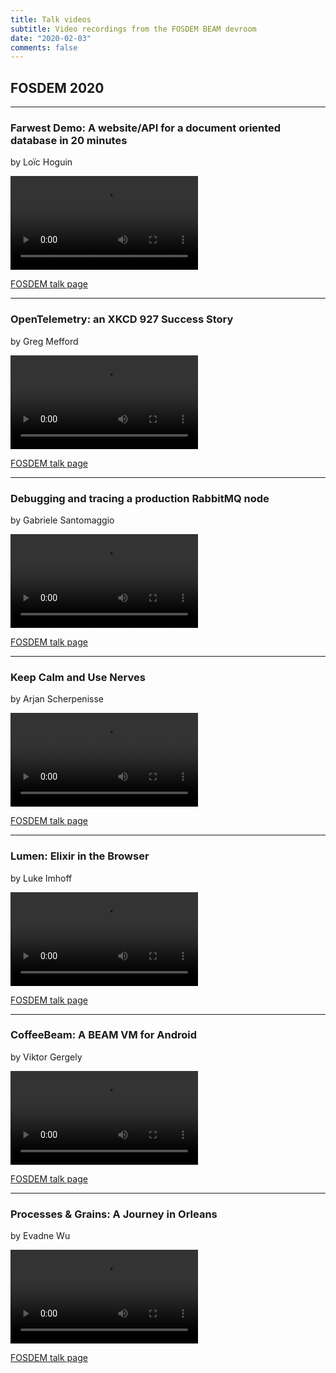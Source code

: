 ```yaml
---
title: Talk videos
subtitle: Video recordings from the FOSDEM BEAM devroom
date: "2020-02-03"
comments: false
---
```


## FOSDEM 2020

------

### Farwest Demo: A website/API for a document oriented database in 20 minutes

by Loïc Hoguin

<video controls>
  <source src="https://video.fosdem.org/2020/AW1.121/beam_farwest_demo.mp4" type="video/mp4" />
  <source src="https://video.fosdem.org/2020/AW1.121/beam_farwest_demo.webm" type="video/webm" />
</video>

[FOSDEM talk page](https://fosdem.org/2020/schedule/event/beam_farwest_demo/)

------

### OpenTelemetry: an XKCD 927 Success Story

by Greg Mefford

<video controls>
  <source src="https://video.fosdem.org/2020/AW1.121/beam_opentelemetry_xkcd_927_success_story.mp4" type="video/mp4" />
  <source src="https://video.fosdem.org/2020/AW1.121/beam_opentelemetry_xkcd_927_success_story.webm" type="video/webm" />
</video>

[FOSDEM talk page](https://fosdem.org/2020/schedule/event/beam_opentelemetry_xkcd_927_success_story/)

------

### Debugging and tracing a production RabbitMQ node

by Gabriele Santomaggio

<video controls>
  <source src="https://video.fosdem.org/2020/AW1.121/beam_debugging_tracing_rabbitmq_node.mp4" type="video/mp4" />
  <source src="https://video.fosdem.org/2020/AW1.121/beam_debugging_tracing_rabbitmq_node.webm" type="video/webm" />
</video>

[FOSDEM talk page](https://fosdem.org/2020/schedule/event/beam_debugging_tracing_rabbitmq_node/)

------

### Keep Calm and Use Nerves

by Arjan Scherpenisse

<video controls>
  <source src="https://video.fosdem.org/2020/AW1.121/beam_keep_calm_use_nerves.mp4" type="video/mp4" />
  <source src="https://video.fosdem.org/2020/AW1.121/beam_keep_calm_use_nerves.webm" type="video/webm" />
</video>

[FOSDEM talk page](https://fosdem.org/2020/schedule/event/beam_keep_calm_use_nerves/)

------

### Lumen: Elixir in the Browser

by Luke Imhoff

<video controls>
  <source src="https://video.fosdem.org/2020/AW1.121/beam_lumen_elixir_browser.mp4" type="video/mp4" />
  <source src="https://video.fosdem.org/2020/AW1.121/beam_lumen_elixir_browser.webm" type="video/webm" />
</video>

[FOSDEM talk page](https://fosdem.org/2020/schedule/event/beam_lumen_elixir_browser/)

------

### CoffeeBeam: A BEAM VM for Android

by Viktor Gergely

<video controls>
  <source src="https://video.fosdem.org/2020/AW1.121/beam_coffeebeam_beam_vm_android.mp4" type="video/mp4" />
  <source src="https://video.fosdem.org/2020/AW1.121/beam_coffeebeam_beam_vm_android.webm" type="video/webm" />
</video>

[FOSDEM talk page](https://fosdem.org/2020/schedule/event/beam_coffeebeam_beam_vm_android/)

<!--
------

### Going Meta with Elixir's Macros

by Wiebe-Marten Wijnja

<video controls>
</video>

[FOSDEM talk page](https://fosdem.org/2020/schedule/event/beam_going_meta_elixir_macros/)
-->

------

### Processes & Grains: A Journey in Orleans

by Evadne Wu

<video controls>
  <source src="https://video.fosdem.org/2020/AW1.121/beam_processes_grains_journey_orleans.mp4" type="video/mp4" />
  <source src="https://video.fosdem.org/2020/AW1.121/beam_processes_grains_journey_orleans.webm" type="video/webm" />
</video>

[FOSDEM talk page](https://fosdem.org/2020/schedule/event/beam_processes_grains_journey_orleans/)
